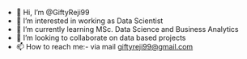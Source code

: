 - 👋 Hi, I’m @GiftyReji99
- 👀 I’m interested in working as Data Scientist
- 🌱 I’m currently learning MSc. Data Science and Business Analytics
- 💞️ I’m looking to collaborate on data based projects
- 📫 How to reach me:- via mail giftyreji99@gmail.com

<!---
GiftyReji99/GiftyReji99 is a ✨ special ✨ repository because its `README.md` (this file) appears on your GitHub profile.
You can click the Preview link to take a look at your changes.
--->

